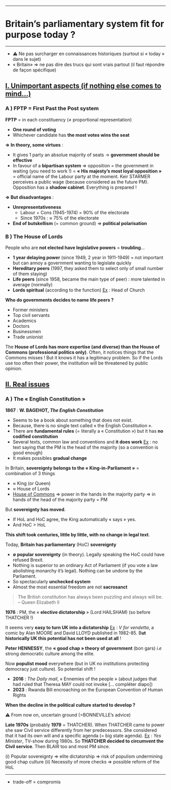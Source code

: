 ***
# Britain’s parliamentary system fit for purpose today ?
***
- ⚠ Ne pas surcharger en connaissances historiques (surtout si « today » dans le sujet)
- « Britain» ⇒ ne pas dire des trucs qui sont vrais partout (il faut répondre de façon spécifique)

## <u>I. Unimportant aspects (if nothing else comes to mind…)</u>

### A ) FPTP = First Past the Post system

**FPTP** = in each constituency (≠ proportional representation)
- **One round of voting** 
- Whichever candidate has **the most votes wins the seat** 

**⇒ In theory, some virtues** : 
- It gives 1 party an absolue majority of seats → **government should be effective**
- In favour of a **bipartisan system** ⇒ opposition = the government in waiting (you need to work !) = **« His majesty’s most loyal opposition »** = official name of the Labour party at the moment. Keir STARMER perceives a public wage (because considered as the future PM). Opposition has a **shadow cabinet**. Everything is prepared ! 

**⇒ But disadvantages** : 
- **Unrepresentativeness** 
	- Labour + Cons (1945-1974) = 90% of the electorate  
	- Since 1970s : ≈ 75% of the electorate 
- **End of butskellism** (= common ground) ⇒ **political polarisation**  
### B ) The House of Lords 

People who are **not elected have legislative powers** = **troubling**… 
- **1 year delaying power** (since 1949, 2 year in 1911-1949) = not important but can annoy a government wanting to legislate quickly
- **Hereditary peers** (1997, they asked them to select only of small number of them staying)
- **Life peers** (since 1958, became the main type of peer) : more talented in average (normally) 
- **Lords spiritual** (according to the function) <u>Ex</u> : Head of Church 

**Who do governments decides to name life peers ?** 
- Former ministers 
- Top civil servants 
- Academics 
- Doctors 
- Businessmen 
- Trade unionist 

The **House of Lords has more expertise (and diverse) than the House of Commons (professional politics only)**. Often, it notices things that the Commons misses ! But it knows it has a legitimacy problem. So if the Lords use too often their power, the institution will be threatened by public opinion.                

## <u>II. Real issues</u>

### A ) The « English Constitution »

**1867** : **W. BAGEHOT, *The English Constitution*** 
- Seems to be a book about something that does not exist. 
- Because, there is no single text called « the English Constitution ». 
- There are **fundamental rules** (= literally a « Constitution ») but it has **no codified constitution** 
- Several texts, common law and conventions and **it does work** <u>Ex</u> : no text saying that the PM is the head of the majority (so a convention is good enough)
- It makes possibles **gradual change**

In Britain, **sovereignty belongs to the « King-in-Parliament »** = combination of 3 things 
- ≈ King (or Queen)
- ≈ House of Lords 
- <u>House of Commons</u> ⇒ power in the hands in the majority party ⇒ in hands of the head of the majority party = PM 

But **sovereignty has moved**. 
- If HoL and HoC agree, the King automatically « says » yes. 
- And HoC > HoL 

**This shift took centuries, little by little, with no change in legal text**. 

Today, **Britain has parliamentary** (HoC) **sovereignty** 
- **∅ popular sovereignty** (in theory). Legally speaking the HoC could have refused Brexit. 
-  Nothing is superior to an ordinary Act of Parliament (if you vote a law abolishing monarchy it’s legal). Nothing can be undone by the Parliament. 
- So spectacularly **unchecked system** 
- Almost the most essential freedom are not **sacrosanct** 

> The British constitution has always been puzzling and always will be. – Queen Elizabeth II 

**1976** : PM, the « **elective dictatorship** » (Lord HAILSHAM) (so before THATCHER !)

It seems very **easy to turn UK into a dictatorship** <u>Ex</u> : *V for vendetta*, a comic by Alan MOORE and David LLOYD published in 1982-85. B**ut historically UK this potential has not been used at all** ! 

**Peter HENNESSY**, the **« good chap » theory of government** (bon gars) *i.e* strong democratic culture among the elite. 

Now **populist mood** everywhere (but in UK no institutions protecting democracy just culture). So potential shift ! 
- **2016** : *The Daily mail*, « Ennemies of the people » (about judges that had ruled that Theresa MAY could not invoke [… compléter diapo])
- **2023** : Rwanda Bill encroaching on the European Convention of Human Rights 

**When the decline in the political culture started to develop ?** 

⚠ From now on, uncertain ground (=BONNEVILLE’s advice)

**Late 1970s** (probably **1979** = THATCHER). When THATCHER came to power she saw Civil service differently from her predecessors. She considered that it had its own will and a specific agenda (= big state agenda). <u>Ex</u> : *Yes Minister*, TV-show during 1980s. So **THATCHER decided to circumvent the Civil service**. Then BLAIR too and most PM since. 

(i) Popular sovereignty ⇒ elite dictatorship ⇒ risk of populism undermining good chap culture 
(ii) Necessity of more checks ⇒ possible reform of the HoL 




***
- trade-off = compromis 





